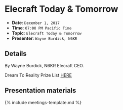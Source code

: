 # Elecraft Today & Tomorrow

* **Date**: `December 1, 2017`
* **Time**: `07:00 PM Pacific Time`
* **Topic**: `Elecraft Today & Tomorrow`
* **Presenter**: `Wayne Burdick, N6KR`

## Details

By Wayne Burdick, N6KR Elecraft CEO.

Dream To Reality Prize List [HERE](prizes-dec2017.pdf)

## Presentation materials

{% include meetings-template.md %}

